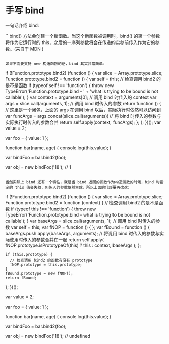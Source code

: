 # 手写 bind

一句话介绍 bind:

``
bind() 方法会创建一个新函数。当这个新函数被调用时，bind() 的第一个参数将作为它运行时的 this，之后的一序列参数将会在传递的实参前传入作为它的参数。(来自于 MDN )
```

如果不需要支持 new 构造函数的话，bind 其实非常简单:

```
if (!Function.prototype.bind2) (function () {
  var slice = Array.prototype.slice;
  Function.prototype.bind2 = function () {
    var self = this;
    // 检查调用 bind2 的是不是函数
    if (typeof self !== 'function') {
      throw new TypeError('Function.prototype.bind - ' +
        'what is trying to be bound is not callable');
    }
    var context = arguments[0]; // 调用 bind 时传入的 context
    var args = slice.call(arguments, 1); // 调用 bind 时传入的参数
    return function () {
      // 这里是一个闭包，上面的 args 在调用 bind 以后，实际执行时依然可以访问到
      var funcArgs = args.concat(slice.call(arguments)) // 将 bind 时传入的参数与实际执行时传入的参数合并
      return self.apply(context, funcArgs);
    };
  };
})();
var value = 2;

var foo = {
  value: 1
};

function bar(name, age) {
  console.log(this.value);
}

var bindFoo = bar.bind2(foo);

var obj = new bindFoo('18'); // 1
```

当然实际上 bind 还有一个特性，就是当 bind 返回的函数作为构造函数的时候，bind 时指定的 this 值会失效，但传入的参数依然生效。所以上面的代码要再改改:

```
if (!Function.prototype.bind2) (function () {
  var slice = Array.prototype.slice;
  Function.prototype.bind2 = function (context) {
    // 检查调用 bind2 的是不是函数
    if (typeof this !== 'function') {
      throw new TypeError('Function.prototype.bind - what is trying to be bound is not callable');
    }
    var baseArgs = slice.call(arguments, 1); // 调用 bind 时传入的参数
    var self = this;
    var fNOP = function () { };
    var fBound = function () {
      baseArgs.push.apply(baseArgs, arguments); // 将调用 bind 时传入的参数与实际使用时传入的参数合并在一起
      return self.apply(
        fNOP.prototype.isPrototypeOf(this) ? this : context, baseArgs
      );
    };

    if (this.prototype) {
      // 检查调用 bind2 的函数有没有 prototype
      fNOP.prototype = this.prototype;
    }
    fBound.prototype = new fNOP();
    return fBound;
  };
})();

var value = 2;

var foo = {
  value: 1
};

function bar(name, age) {
  console.log(this.value);
}

var bindFoo = bar.bind2(foo);

var obj = new bindFoo('18'); // undefined
```